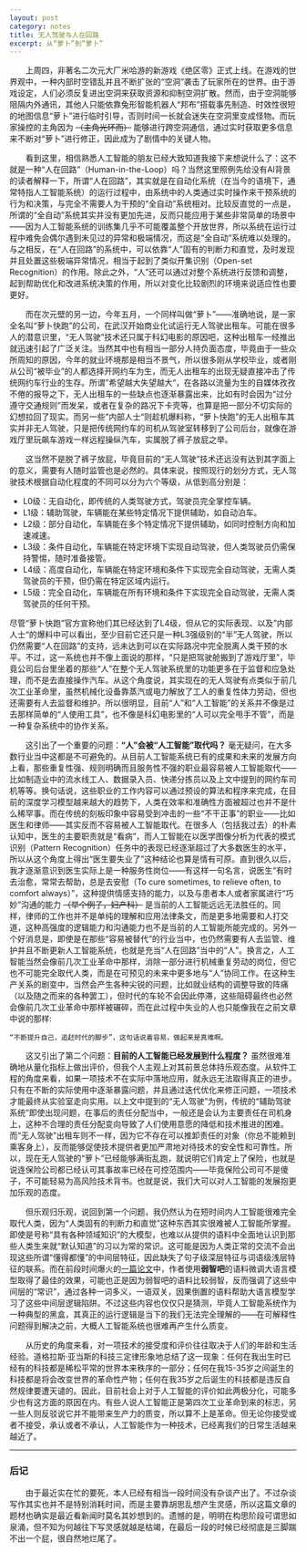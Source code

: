 ```yaml
---
layout: post
category: notes
title: 无人驾驶与人在回路
excerpt: 从“萝卜”到“萝卜”
---
```


&emsp;&emsp;上周四，非著名二次元大厂米哈游的新游戏《绝区零》正式上线。在游戏的世界观中，一种内部时空错乱并且不断扩张的“空洞”袭击了玩家所在的世界。由于游戏设定，人们必须反复进出空洞来获取资源和抑制空洞扩散。然而，由于空洞能够阻隔内外通讯，其他人只能依靠兔形智能机器人“邦布”搭载事先制造、时效性很短的地图信息“萝卜”进行临时引导，否则时间一长就会迷失在空洞里变成怪物。而玩家操控的主角因为 ~~（主角光环而）~~ 能够进行跨空洞通信，通过实时获取更多信息来不断对“萝卜”进行修正，因此成为了剧情中的关键人物。

&emsp;&emsp;看到这里，相信熟悉人工智能的朋友已经大致知道我接下来想说什么了：这不就是一种“人在回路”（Human-in-the-Loop）吗？当然这里照例先给没有AI背景的读者解释一下，所谓“人在回路”，其实就是在自动化系统（在当今的语境下，通常特指人工智能系统）的运行过程中，由系统中的人类通过实时操作来干预系统的行为和决策，与完全不需要人为干预的“全自动”系统相对。比较反直觉的一点是，所谓的“全自动”系统其实并没有更加先进，反而只能应用于某些非常简单的场景中——因为人工智能系统的训练集几乎不可能覆盖整个开放世界，所以系统在运行过程中难免会偶尔遇到未见过的异常和极端情况，而这是“全自动”系统难以处理的。与之相反，在“人在回路”的系统中，可以依靠“人”固有的判断力和直觉，及时发现并且处置这些极端异常情况，相当于起到了类似开集识别（Open-set Recognition）的作用。除此之外，“人”还可以通过对整个系统进行反馈和调整，起到帮助优化和改进系统决策的作用，所以对变化比较剧烈的环境来说适应性也要更好。

&emsp;&emsp;而在次元壁的另一边，今年五月，一个同样叫做“萝卜”——准确地说，是一家全名叫“萝卜快跑”的公司，在武汉开始商业化试运行无人驾驶出租车。可能在很多人的潜意识里，“无人驾驶”技术还只属于科幻电影的原因吧，这种出租车一经推出就迅速引起了广泛关注。当然其中也有相当一部分人持负面态度，毕竟由于一些众所周知的原因，今年的就业环境那是相当不景气，所以很多刚从学校毕业，或者刚从公司“被毕业”的人都选择开网约车为生，而无人出租车的出现无疑直接冲击了传统网约车行业的生存。所谓”希望越大失望越大“，在各路以流量为生的自媒体孜孜不倦的报导之下，无人出租车的一些缺点也逐渐暴露出来，比如有时会因为“过分遵守交通规则”而发呆，或者在复杂的路况下卡壳等，也算是把一部分不切实际的幻想拉回了现实。而另一些”内部人士“则趁机爆料称，“萝卜快跑”的无人出租车其实并非无人驾驶，只是把传统网约车的司机从驾驶室转移到了公司后台，就像在游戏厅里玩飙车游戏一样远程操纵汽车，实属脱了裤子放屁之举。

&emsp;&emsp;这当然不是脱了裤子放屁，毕竟目前的“无人驾驶”技术还远没有达到其字面上的意义，需要有人随时监管也是必然的。具体来说，按照现行的划分方式，无人驾驶技术根据自动化程度的不同可以分为六个等级，从低到高分别是：
+ L0级：无自动化，即传统的人类驾驶方式，驾驶员完全掌控车辆。
+ L1级：辅助驾驶，车辆能在某些特定情况下提供辅助，如自动泊车。
+ L2级：部分自动化，车辆能在多个特定情况下提供辅助，如同时控制方向和加速减速。
+ L3级：条件自动化，车辆能在特定环境下实现自动驾驶，但人类驾驶员仍需保持警惕，随时准备接管。
+ L4级：高度自动化，车辆能在特定环境和条件下实现完全自动驾驶，无需人类驾驶员的干预，但仍需在特定区域内运行。
+ L5级：完全自动化，车辆能在所有环境和条件下实现完全自动驾驶，无需人类驾驶员的任何干预。

尽管“萝卜快跑”官方宣称他们其已经达到了L4级，但从它的实际表现、以及”内部人士“的爆料中可以看出，至少目前它还只是一种L3强级别的“半”无人驾驶，所以仍然需要“人在回路”的支持，远未达到可以在实际路况中完全脱离人类干预的水平。不过，这一系统也并不像上面说的那样，“只是把驾驶舱搬到了游戏厅里”，毕竟公司后台里坐着的那些“人”在整个无人驾驶系统里的功能更多在于监督和应急处理，而不是去直接操作汽车。从这个角度说，其实现在的无人驾驶有点类似于前几次工业革命里，虽然机械化设备靠蒸汽或电力解放了工人的重复性体力劳动，但也还需要有人去监督和维护。所以很明显，目前“人”和“人工智能”的关系并不像是过去那样简单的“人使用工具”，也不像是科幻电影里的“人可以完全甩手不管”，而是一种复杂系统中的协作关系。

&emsp;&emsp;这引出了一个重要的问题：**“人”会被“人工智能”取代吗？** 毫无疑问，在大多数行业当中这都是不可避免的。从目前人工智能系统已有的成果和未来的发展方向上看，那些重复性强、规则明确而且服务性不强的职业最容易被人工智能取代——比如制造业中的流水线工人、数据录入员、快递分拣员以及上文中提到的网约车司机等等。换句话说，这些职业的工作内容可以通过预设的算法和程序来完成，在目前的深度学习模型越来越大的趋势下，人类在效率和准确性方面被超过也并不是什么稀罕事。而在传统的刻板印象中容易受到冲击的一些“不干正事”的职业——比如医生和律师——其实反而不容易被人工智能取代。在很多人（包括我过去）的朴素认知中，医生的主要职责就是“看病”，而人工智能在以医学图像分析为代表的模式识别（Pattern Recognition）任务中的表现已经逐渐超过了大多数医生的水平，所以从这个角度上得出“医生要失业了”这种结论也算是情有可原。直到很久以后，我才逐渐意识到医生实际上是一种服务性岗位——有这样一句名言，说医生“有时去治愈，常常去帮助，总是去安慰（To cure sometimes, to relieve often, to comfort always）”，这种提供情感支持的能力，以及与患者本人或者家属进行“巧妙”沟通的能力 ~~（举个例子，妇产科）~~ 是当前的人工智能远远无法胜任的。同样，律师的工作也并不是单纯的理解和应用法律条文，而是更多地需要和人打交道，这种高强度的逻辑能力和沟通能力也不是当前的人工智能所能完成的。另外一个好消息是，即使是在那些“容易被替代”的行业当中，也仍然需要有人去监管、维护并且不断更新人工智能系统，也就是充当“人在回路”当中的“人”。换言之，人工智能当然会像前几次工业革命中那样，消除一部分进行机械重复劳动的岗位，但它也不可能完全取代人类，而是在可预见的未来中更多地与“人”协同工作。在这种生产关系的剧变中，当然会产生各种尖锐的问题，比如就业结构的调整导致的阵痛（以及随之而来的各种罢工），但时代的车轮不会因此停滞，这些阻碍最终也必然会像前几次工业革命中那样被碾碎，而在此过程中失业的人也只能像我在之前文章中说的那样:

```“不断提升自己，追赶时代的脚步”，这句话说着容易，做起来是真难啊。```

&emsp;&emsp;这又引出了第二个问题：**目前的人工智能已经发展到什么程度？** 虽然很难准确地从量化指标上做出评价，但我个人主观上对其前景总体持乐观态度。从软件工程的角度来看，如果一项技术不在实际中落地应用，就永远无法取得真正的进步。只有在不断的实际使用中逐渐暴露问题，并且通过迭代优化来修正问题，一项技术才能最终从实验室走向实用。以上文中提到的“无人驾驶”为例，传统的“辅助驾驶系统”即使出现问题，在事后的责任分配当中，一般还是会认为主要责任在司机身上，这种不合理的责任分配变向导致了人们使用意愿的降低和技术推进的困难。而“无人驾驶”出租车则不一样，因为它不存在可以推卸责任的对象（你总不能赖到乘客身上），反而能够促使技术提供者更加严肃地对待技术的安全性和可靠性。所以，现在无人驾驶的“萝卜”已经能够满街乱跑，就说明它们肯定上了保险，也就是说连保险公司都已经认可其事故率已经在可控范围内——毕竟保险公司可不是傻子，不可能轻易为高风险技术背书。也就是说，我们大可以对人工智能的发展抱更加乐观的态度。

&emsp;&emsp;但乐观归乐观，说回到第一个问题，我仍然认为在短时间内人工智能很难完全取代人类，因为“人类固有的判断力和直觉”这种东西其实很难被人工智能所掌握。即使是号称“具有各种领域知识”的大模型，也难以从提供的语料中全面地认识到那些人类生来就“默认知道”的习以为常的常识。这可能是因为人类正常的交流不会出现这些所谓“懂得都懂”的中间层特征，因此缺失了句子级深层特征与词语级浅层特征的联系。而在前段时间爆火的[一篇论文](https://arxiv.org/abs/2403.18058)中，作者使用**弱智吧**的语料微调大语言模型取得了最佳的效果，可能也正是因为弱智吧的语料比较弱智，反而强调了这些中间层的“常识”，通过各种一词多义，一语双关，因果倒置的语料帮助大语言模型学习了这些中间层逻辑陷阱。不过这些内容也仅仅只是猜测，毕竟人工智能系统作为一种典型的黑盒，其真正的运行逻辑是当下的我们无法完全理解的——在可解释性问题得到解决之前，大概人工智能系统也很难再产生什么质变。

&emsp;&emsp;从历史的角度来看，对一项技术的接受度和评价往往取决于人们的年龄和生活经验。道格拉斯·亚当斯的科技三定律形象地总结了这一现象：任何在我出生时已经有的科技都是稀松平常的世界本来秩序的一部分；任何在我15-35岁之间诞生的科技都是将会改变世界的革命性产物；任何在我35岁之后诞生的科技都是违反自然规律要遭天谴的。因此，目前社会上对于人工智能的评价如此两极分化，可能多少也有这方面的原因在内。有些人说人工智能正是第四次工业革命到来的标志，另一些人则反驳说它并不能带来生产力的质变，所以算不上是革命。但无论你接受或者不接受，承认或者不承认，人工智能作为一种技术，已经离我们的日常生活越来越近了。

---

### 后记

&emsp;&emsp;由于最近实在忙的要死，本人已经有相当一段时间没有杂谈产出了。不过杂谈写作其实也并不是特别消耗时间，而是主要靠胡思乱想产生灵感，所以这篇文章的题材也确实是最近看新闻时莫名其妙想到的。遗憾的是，明明在构思阶段可谓思如泉涌，但不知为何越往下写灵感就越是枯竭，在最后一段的时候已经彻底是三脚踹不出一个屁，很自然地烂尾了。
